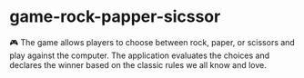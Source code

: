 # game-rock-papper-sicssor
🎮 The game allows players to choose between rock, paper, or scissors and play against the computer. The application evaluates the choices and declares the winner based on the classic rules we all know and love.
